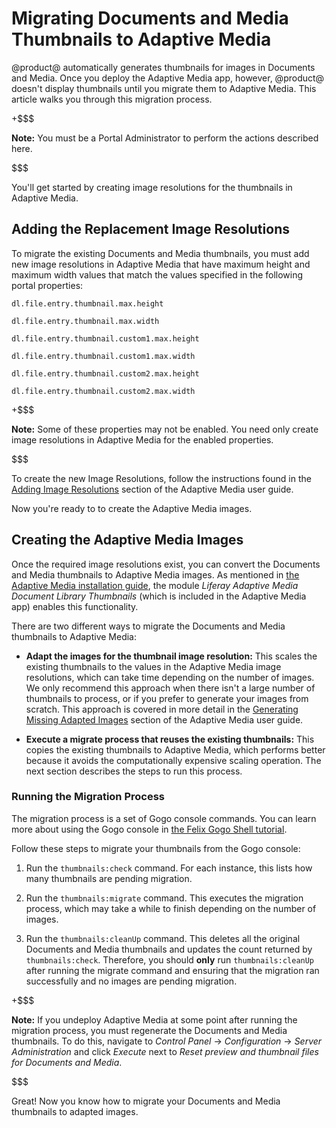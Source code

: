 # Migrating Documents and Media Thumbnails to Adaptive Media [](id=migrating-documents-and-media-thumbnails-to-adaptive-media)

@product@ automatically generates thumbnails for images in Documents and Media.
Once you deploy the Adaptive Media app, however, @product@ doesn't display 
thumbnails until you migrate them to Adaptive Media. This article walks you
through this migration process. 

+$$$

**Note:** You must be a Portal Administrator to perform the actions described
here. 

$$$

You'll get started by creating image resolutions for the thumbnails in Adaptive 
Media. 

## Adding the Replacement Image Resolutions [](id=adding-the-replacement-image-resolutions)

To migrate the existing Documents and Media thumbnails, you must add new image 
resolutions in Adaptive Media that have maximum height and maximum width values 
that match the values specified in the following portal properties: 

    dl.file.entry.thumbnail.max.height

    dl.file.entry.thumbnail.max.width

    dl.file.entry.thumbnail.custom1.max.height

    dl.file.entry.thumbnail.custom1.max.width

    dl.file.entry.thumbnail.custom2.max.height

    dl.file.entry.thumbnail.custom2.max.width

+$$$

**Note:** Some of these properties may not be enabled. You need only create
image resolutions in Adaptive Media for the enabled properties. 

$$$

To create the new Image Resolutions, follow the instructions found in the 
[Adding Image Resolutions](/discover/portal/-/knowledge_base/7-0/adding-image-resolutions) 
section of the Adaptive Media user guide. 

Now you're ready to to create the Adaptive Media images. 

## Creating the Adaptive Media Images [](id=creating-the-adaptive-media-images)

Once the required image resolutions exist, you can convert the Documents and 
Media thumbnails to Adaptive Media images. As mentioned in 
[the Adaptive Media installation guide](/discover/portal/-/knowledge_base/7-0/installing-adaptive-media), 
the module *Liferay Adaptive Media Document Library Thumbnails* (which is 
included in the Adaptive Media app) enables this functionality. 

There are two different ways to migrate the Documents and Media thumbnails to 
Adaptive Media: 

-   **Adapt the images for the thumbnail image resolution:** This scales the 
    existing thumbnails to the values in the Adaptive Media image resolutions, 
    which can take time depending on the number of images. We only recommend 
    this approach when there isn't a large number of thumbnails to process, or 
    if you prefer to generate your images from scratch. This approach is covered 
    in more detail in the 
    [Generating Missing Adapted Images](/discover/portal/-/knowledge_base/7-0/managing-image-resolutions#generating-missing-image-resolutions) 
    section of the Adaptive Media user guide. 

-   **Execute a migrate process that reuses the existing thumbnails:** This 
    copies the existing thumbnails to Adaptive Media, which performs better
    because it avoids the computationally expensive scaling operation.
    The next section describes the steps to run this process. 

### Running the Migration Process [](id=running-the-migration-process)

The migration process is a set of Gogo console commands. You can learn more
about using the Gogo console in 
[the Felix Gogo Shell tutorial](/develop/reference/-/knowledge_base/7-0/using-the-felix-gogo-shell). 

Follow these steps to migrate your thumbnails from the Gogo console:

1.  Run the `thumbnails:check` command. For each instance, this lists how many 
    thumbnails are pending migration. 

2.  Run the `thumbnails:migrate` command. This executes the migration process, 
    which may take a while to finish depending on the number of images. 

3.  Run the `thumbnails:cleanUp` command. This deletes all the original 
    Documents and Media thumbnails and updates the count returned by 
    `thumbnails:check`. Therefore, you should **only** run `thumbnails:cleanUp`
    after running the migrate command and ensuring that the migration ran 
    successfully and no images are pending migration. 

+$$$

**Note:** If you undeploy Adaptive Media at some point after running the 
migration process, you must regenerate the Documents and Media thumbnails. 
To do this, navigate to *Control Panel* &rarr; *Configuration* &rarr; *Server 
Administration* and click *Execute* next to *Reset preview and thumbnail files 
for Documents and Media*. 

$$$

Great! Now you know how to migrate your Documents and Media thumbnails to 
adapted images. 

